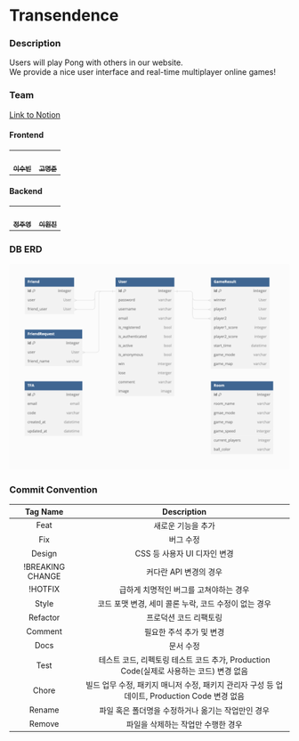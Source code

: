 # Transendence

### Description
Users will play Pong with others in our website.  
We provide a nice user interface and real-time multiplayer online games!  

### Team
[Link to Notion](https://www.notion.so/42seoul8/ft_transcendence-fa1eec1e48d84806ac687065c5f3ba9c?pvs=4)  
#### Frontend
<table>
  <tbody>
    <tr>
      <td align="center"><a href="https://github.com/PHJoon"><img src="https://avatars.githubusercontent.com/u/112736264?v=4"width="100px;" alt=""/><br /><sub><b>이수빈</b></sub></a><br /></td>
      <td align="center"><a href="https://github.com/hyobb109"><img src="https://avatars.githubusercontent.com/u/68101516?v=4" width="100px;" alt=""/><br /><sub><b>고명준</b></sub></a><br /></td>
    </tr>
  </tbody>
</table>  

#### Backend
<table>
  <tbody>
    <tr>
      <td align="center"><a href="https://github.com/subillie"><img src="https://avatars.githubusercontent.com/u/41848796?v=4" width="100px;" alt=""/><br /><sub><b>정주영</b></sub></a><br /></td>
      <td align="center"><a href="https://github.com/inwoo0115"><img src="https://avatars.githubusercontent.com/u/88661835?v=4" width="100px;" alt=""/><br /><sub><b>이원진</b></sub></a><br /></td>
    </tr>
  </tbody>
</table>  

### DB ERD
![DB_ERD](img/DB_ERD.png)  

### Commit Convention
|Tag Name|Description|
|:---:|:---:|
|Feat|새로운 기능을 추가|
|Fix|버그 수정|
|Design|CSS 등 사용자 UI 디자인 변경|
|!BREAKING CHANGE|커다란 API 변경의 경우|
|!HOTFIX|급하게 치명적인 버그를 고쳐야하는 경우|
|Style|코드 포맷 변경, 세미 콜론 누락, 코드 수정이 없는 경우|
|Refactor|프로덕션 코드 리팩토링|
|Comment|필요한 주석 추가 및 변경|
|Docs|문서 수정|
|Test|테스트 코드, 리펙토링 테스트 코드 추가, Production Code(실제로 사용하는 코드) 변경 없음|
|Chore|빌드 업무 수정, 패키지 매니저 수정, 패키지 관리자 구성 등 업데이트, Production Code 변경 없음|
|Rename|파일 혹은 폴더명을 수정하거나 옮기는 작업만인 경우|
|Remove|파일을 삭제하는 작업만 수행한 경우|  
